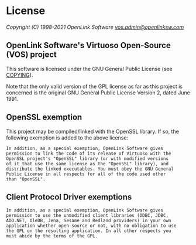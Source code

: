 License
=======

*Copyright (C) 1998-2021 OpenLink Software <vos.admin@openlinksw.com>*

OpenLink Software's Virtuoso Open-Source (VOS) project
------------------------------------------------------
This software is licensed under the GNU General Public License (see
[COPYING](COPYING.md)).

Note that the only valid version of the GPL license as far as this project
is concerned is the original GNU General Public License Version 2, dated
June 1991.

OpenSSL exemption
-----------------
This project may be compiled/linked with the OpenSSL library. If so, the
following exemption is added to the above license:

    In addition, as a special exemption, OpenLink Software gives
    permission to link the code of its release of Virtuoso with the
    OpenSSL project's "OpenSSL" library (or with modified versions
    of it that use the same license as the "OpenSSL" library), and
    distribute the linked executables. You must obey the GNU General
    Public License in all respects for all of the code used other
    than "OpenSSL".


Client Protocol Driver exemptions
---------------------------------

    In addition, as a special exemption, OpenLink Software gives
    permission to use the unmodified client libraries (ODBC, JDBC,
    ADO.NET, OleDB, Jena, Sesame and Redland providers) in your own
    application whether open-source or not, with no obligation to use
    the GPL on the resulting application. In all other respects you
    must abide by the terms of the GPL.
